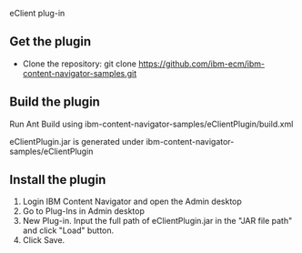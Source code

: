 eClient plug-in


## Get the plugin
* Clone the repository: git clone https://github.com/ibm-ecm/ibm-content-navigator-samples.git


## Build the plugin

Run Ant Build using ibm-content-navigator-samples/eClientPlugin/build.xml


eClientPlugin.jar is generated under ibm-content-navigator-samples/eClientPlugin

## Install the plugin
1. Login IBM Content Navigator and open the Admin desktop
2. Go to Plug-Ins in Admin desktop
3. New Plug-in. Input the full path of eClientPlugin.jar in the "JAR file path" and click "Load" button.
4. Click Save.  


